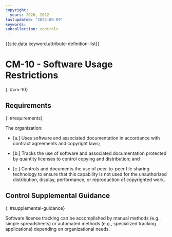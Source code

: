 ```yaml
---
copyright:
  years: 2020, 2022
lastupdated: "2022-09-09"
keywords: 
subcollection: controls
---
```


{{site.data.keyword.attribute-definition-list}}

# CM-10 - Software Usage Restrictions
{: #cm-10}

## Requirements
{: #requirements}

The organization:

- \[a.\] Uses software and associated documentation in accordance with contract agreements and copyright laws;

- \[b.\] Tracks the use of software and associated documentation protected by quantity licenses to control copying and distribution; and

- \[c.\] Controls and documents the use of peer-to-peer file sharing technology to ensure that this capability is not used for the unauthorized distribution, display, performance, or reproduction of copyrighted work.

## Control Supplemental Guidance
{: #supplemental-guidance}

Software license tracking can be accomplished by manual methods (e.g., simple spreadsheets) or automated methods (e.g., specialized tracking applications) depending on organizational needs.


